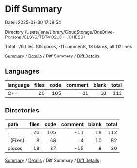 # Diff Summary

Date : 2025-03-30 17:28:54

Directory /Users/jens/Library/CloudStorage/OneDrive-Personal/ELSYS/TDT4102_C++/CHESS+

Total : 26 files,  105 codes, -11 comments, 18 blanks, all 112 lines

[Summary](results.md) / [Details](details.md) / Diff Summary / [Diff Details](diff-details.md)

## Languages
| language | files | code | comment | blank | total |
| :--- | ---: | ---: | ---: | ---: | ---: |
| C++ | 26 | 105 | -11 | 18 | 112 |

## Directories
| path | files | code | comment | blank | total |
| :--- | ---: | ---: | ---: | ---: | ---: |
| . | 26 | 105 | -11 | 18 | 112 |
| . (Files) | 8 | 68 | 4 | 10 | 82 |
| pieces | 18 | 37 | -15 | 8 | 30 |

[Summary](results.md) / [Details](details.md) / Diff Summary / [Diff Details](diff-details.md)